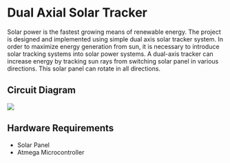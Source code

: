 <html>
  <h1>Dual Axial Solar Tracker</h1>
<p>Solar power is the fastest growing means of renewable energy. The project is designed and implemented using simple dual axis solar tracker system. In order to maximize energy generation from sun, it is necessary to introduce solar tracking systems into solar power systems. A dual-axis tracker can increase energy by tracking sun rays from switching solar panel in various directions. This solar panel can rotate in all directions.</p>
  <h2>Circuit Diagram</h2>
  <img src="https://cdn.instructables.com/FLE/5Q6B/I6QD5WDR/FLE5Q6BI6QD5WDR.LARGE.jpg?auto=webp&width=1024&fit=bounds">
  <h2>Hardware Requirements</h2>
  <ul>
    <li>Solar Panel</li>
    <li>Atmega Microcontroller</li>
    </ul>
